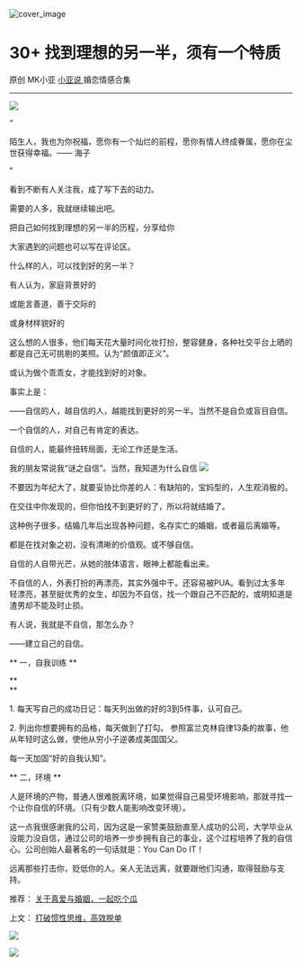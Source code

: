 ![cover_image](https://mmbiz.qlogo.cn/mmbiz_jpg/A8SKDch4cJEePAxkmaGPHSSL6efiaqmvgOvyOWcUWKOoYmgAA46DibjoT0eXIkAThjH8dNLRd5Jx07AAD9G5ibYyA/0?wx_fmt=jpeg)

#  30+ 找到理想的另一半，须有一个特质

原创  MK小亚  [ 小亚说 ](https://mp.weixin.qq.com/mp/appmsgalbum?__biz=MzUxNDAwNTk0MQ==&action=getalbum&album_id=2093731317958901761#wechat_redirect) 婚恋情感合集

__ _ _ _ _

![](https://mmbiz.qpic.cn/mmbiz_jpg/A8SKDch4cJEePAxkmaGPHSSL6efiaqmvg62QQjCMqeeLcvaXXhQP1AyZ2xPFsXfk3pGiccew4OutY9bjUAGPKYCA/640?wx_fmt=jpeg)

  
“

陌生人，我也为你祝福，愿你有一个灿烂的前程，愿你有情人终成眷属，愿你在尘世获得幸福。—— 海子

”  

看到不断有人关注我，成了写下去的动力。

  

需要的人多，我就继续输出吧。

  

把自己如何找到理想的另一半的历程，分享给你

  

大家遇到的问题也可以写在评论区。

  

什么样的人，可以找到好的另一半？

  

有人认为，家庭背景好的

  

或能言善道，善于交际的

  

或身材样貌好的

  

这么想的人很多，他们每天花大量时间化妆打扮，整容健身，各种社交平台上晒的都是自己无可挑剔的美照。认为“颜值即正义”。

  

或认为做个乖乖女，才能找到好的对象。

  

事实上是：

——自信的人，越自信的人，越能找到更好的另一半。当然不是自负或盲目自信。

  

一个自信的人，对自己有肯定的表达。

  

自信的人，能最终扭转局面，无论工作还是生活。

  

我的朋友常说我“谜之自信”。当然，我知道为什么自信
![](https://mmbiz.qpic.cn/mmbiz_png/A8SKDch4cJEePAxkmaGPHSSL6efiaqmvgZynuXlckshjTaAibxD8ciaKN2TyOCzicTrUbib7xgDBM2lA0ZVnicX3R04A/640?wx_fmt=png)

  

不要因为年纪大了，就要妥协比你差的人：有缺陷的，宝妈型的，人生观消极的。

  

在交往中你发现的，但你怕找不到更好的了，所以将就结婚了。

  

这种例子很多，结婚几年后出现各种问题，名存实亡的婚姻，或者最后离婚等。

  

都是在找对象之初，没有清晰的价值观。或不够自信。

  

自信的人自带光芒，从她的肢体语言，眼神上都能看出来。

  

不自信的人，外表打扮的再漂亮，其实外强中干。还容易被PUA。看到过太多年轻漂亮，甚至挺优秀的女生，却因为不自信，找一个跟自己不匹配的，或明知道是渣男却不能及时止损。

  

有人说，我就是不自信，那怎么办？

  

——建立自己的自信。

  

** 一，自我训练  **

**  
**

1\. 每天写自己的成功日记：每天列出做的好的3到5件事，认可自己。

  

2\. 列出你想要拥有的品格，每天做到了打勾。  参照富兰克林自律13条的故事，他从年轻时这么做，使他从穷小子逆袭成美国国父。

  

每一天加固“好的自我认知”。

  

** 二，环境  **

  

人是环境的产物，普通人很难脱离环境，如果觉得自己易受环境影响，那就寻找一个让你自信的环境。（只有少数人能影响改变环境）。

  

这一点我很感谢我的公司，因为这是一家赞美鼓励直至人成功的公司，大学毕业从没能力没自信，通过公司的培养一步步拥有自己的事业，这个过程培养了我的自信心。公司创始人最著名的一句话就是：You
Can Do IT！

  

远离那些打击你，贬低你的人。亲人无法远离，就要跟他们沟通，取得鼓励与支持。

  

推荐： [ 关于真爱与婚姻，一起吃个瓜
](http://mp.weixin.qq.com/s?__biz=MzUxNDAwNTk0MQ==&mid=2247484171&idx=1&sn=1eb5657773f32102438d67562073d66b&chksm=f94dcdd1ce3a44c78f29e31ccb783af8e6e526f1664dba48931799198b02a69f9c3e6e28dbb3&scene=21#wechat_redirect)  

上文： [ 打破惯性思维，高效脱单
](http://mp.weixin.qq.com/s?__biz=MzUxNDAwNTk0MQ==&mid=2247484458&idx=1&sn=95a586e8cf968a6d0a6019407459d51a&chksm=f94dcaf0ce3a43e60b5ac750dac1c59037ac852e5a11c1f7dcedb845767ae8ac293067bec010&scene=21#wechat_redirect)

![](https://mmbiz.qpic.cn/mmbiz_gif/b96CibCt70iaZ7Bia3Wm91cEuWhERXfCYjTia9tf7aMjVBNRETSa2NpGjCV6tyNvgCLos8LBgwEgxcwaIw8zdOsG7A/640?wx_fmt=gif)

![](https://mmbiz.qpic.cn/mmbiz_jpg/A8SKDch4cJEicCnqTxiatgGquhIicZ1wJ1Dth5YOOzoYV7U4N3HmiaO0vVAzjOpBVdtF0gnL632Fc7HqiaDmgveQDEw/640?wx_fmt=jpeg)
